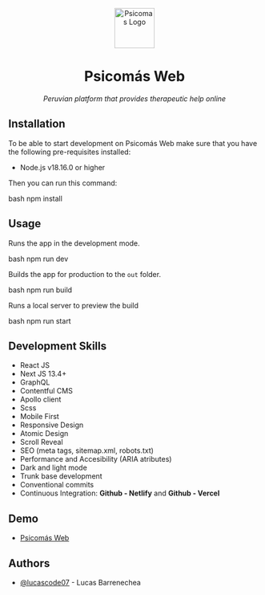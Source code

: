<p align="center">
  <a href="https://psicomas-web.vercel.app/">
    <img alt="Psicomas Logo" src="https://images.ctfassets.net/k7hhto0tr08t/3RiaQwjslFwqNn5OkSav9B/ae60bd892957d96ef9e9ac4f2f60d34c/logo_psicomas.svg" width="80" />
  </a>
</p>
<h1 align="center">
  Psicomás Web
</h1>

<p align="center">
  <i>Peruvian platform that provides therapeutic help online</i>
</p>

## Installation

To be able to start development on Psicomás Web make sure that you have the following pre-requisites installed:

- Node.js v18.16.0 or higher

Then you can run this command:

bash
  npm install


## Usage

Runs the app in the development mode.

bash
  npm run dev


Builds the app for production to the `out` folder.

bash
  npm run build


Runs a local server to preview the build

bash
  npm run start


## Development Skills

- React JS
- Next JS 13.4+
- GraphQL
- Contentful CMS
- Apollo client
- Scss
- Mobile First
- Responsive Design
- Atomic Design
- Scroll Reveal
- SEO (meta tags, sitemap.xml, robots.txt)
- Performance and Accesibility (ARIA atributes)
- Dark and light mode
- Trunk base development
- Conventional commits
- Continuous Integration: **Github - Netlify** and **Github - Vercel**

## Demo

- [Psicomás Web](https://psicomas-web.vercel.app/)

## Authors

- [@lucascode07](https://www.github.com/lucascode07) - Lucas Barrenechea